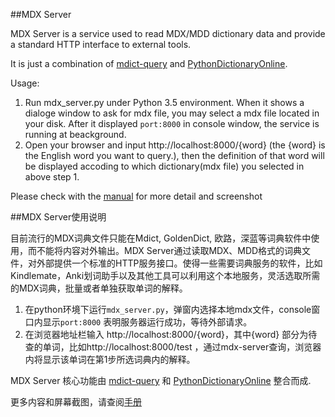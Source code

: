##MDX Server

MDX Server is a service used to read MDX/MDD dictionary data and provide a standard HTTP interface to external tools.

It is just a combination of [mdict-query](https://github.com/mmjang/mdict-query) and [PythonDictionaryOnline](https://github.com/amazon200code/PythonDictionaryOnline).

Usage:

1. Run mdx_server.py under Python 3.5 environment. When it shows a dialoge window to ask for mdx file, you may select a mdx file located in your disk. After it displayed `port:8000` in console window, the service is running at beackground.
2. Open your browser and input http://localhost:8000/{word} (the {word} is the English word you want to query.), then the definition of that word will be displayed accoding to which dictionary(mdx file) you selected in above step 1.

Please check with the [manual](manual/mdx-server%20manual.pdf) for more detail and screenshot



##MDX Server使用说明

目前流行的MDX词典文件只能在Mdict, GoldenDict, 欧路，深蓝等词典软件中使用，而不能将内容对外输出。MDX Server通过读取MDX、MDD格式的词典文件，对外部提供一个标准的HTTP服务接口。使得一些需要词典服务的软件，比如Kindlemate，Anki划词助手以及其他工具可以利用这个本地服务，灵活选取所需的MDX词典，批量或者单独获取单词的解释。

1. 在python环境下运行`mdx_server.py`，弹窗内选择本地mdx文件，console窗口内显示`port:8000` 表明服务器运行成功，等待外部请求。
2. 在浏览器地址栏输入 http://localhost:8000/{word}，其中{word} 部分为待查的单词，比如http://localhost:8000/test ，通过mdx-server查询，浏览器内将显示该单词在第1步所选词典内的解释。

MDX Server 核心功能由 [mdict-query](https://github.com/mmjang/mdict-query) 和 [PythonDictionaryOnline](https://github.com/amazon200code/PythonDictionaryOnline) 整合而成.

更多内容和屏幕截图，请查阅[手册](manual/mdx-server%20manual.pdf)

